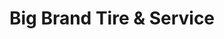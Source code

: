 ---
title: "Big Brand Tire & Service"
url: /foothill-ranch/big-brand-tire-and-service/
shop: tyres
---